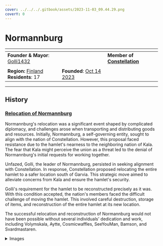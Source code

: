 ```yaml
---
cover: ../../../.gitbook/assets/2023-11-03_09.44.29.png
coverY: 0
---
```


# Normannburg

<table data-view="cards"><thead><tr><th></th><th></th><th></th></tr></thead><tbody><tr><td><strong>Founder &#x26; Mayor</strong>: <a href="../players/golli1432.md">Golli1432</a></td><td></td><td><strong>Member of</strong> <a href="../nations/constellation.md"><strong>Constellation</strong></a></td></tr><tr><td><img src="../../../.gitbook/assets/armoria_2024-05-11-21-41-01 (1).png" alt="" data-size="original"></td><td></td><td></td></tr><tr><td><strong>Region:</strong> <a href="archived-towns/finland-region/">Finland</a><br><strong>Residents</strong>: 17</td><td><strong>Founded</strong>: <a href="../../../server-dates/october-23.md#oct-14th">Oct 14 2023</a></td><td></td></tr></tbody></table>

***

## History

### [**Relocation of Normannburg**](https://github.com/SwineFeather/book/blob/main/the-world/civilization/towns/finland-region/province-of-garvia/broken-reference/README.md)

Normannburg's relocation was a significant event shaped by complicated diplomacy, and challenges arose when transporting and distributing goods and resources. Initially, Normannburg, a self-governing entity, sought to align with the nation of Constellation. However, this proposal faced resistance due to the hamlet's nearness to the neighboring nation of Kala. The fear that Kala might perceive the union as a threat led to the denial of Normannburg's initial requests for working together.

Unfazed, Golli, the leader of Normannburg, persisted in seeking alignment with Constellation. In response, Constellation proposed relocating the entire hamlet to a safer location south of Garvia. This strategic move aimed to alleviate concerns from Kala and ensure the hamlet's security.

Golli's requirement for the hamlet to be reconstructed precisely as it was. With this condition accepted, the nation's members faced the difficult challenge of moving the hamlet. This involved careful destruction, storage of items, and reconstruction of the entire hamlet at its new location.

The successful relocation and reconstruction of Normannburg would not have been possible without several individuals' dedication and work, including Volymskala, Aytte, Cosmicwaffles, SeeYouMan, Bamson, and Svardmastaren.

<details>

<summary>Images</summary>

<img src="../../../.gitbook/assets/2023-11-03_09.46.13.png" alt="" data-size="original"><img src="../../../.gitbook/assets/2023-11-03_09.46.24.png" alt="" data-size="original">

<img src="../../../.gitbook/assets/2023-11-03_09.50.37.png" alt="" data-size="original"><img src="../../../.gitbook/assets/2023-11-03_09.45.46.png" alt="" data-size="original">

</details>
